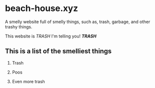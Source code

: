 # beach-house.xyz
A smelly website full of smelly things, such as, trash, garbage, and other trashy things.

This website is *TRASH* I'm telling you! ***TRASH***

## This is a list of the smelliest things

1. Trash

2. Poos

3. Even more trash
